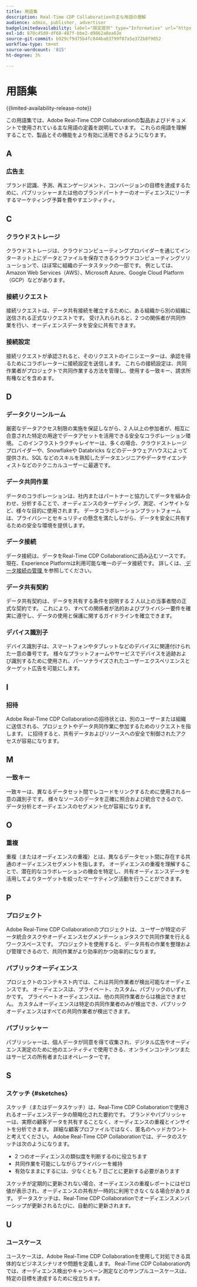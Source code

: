 ```yaml
---
title: 用語集
description: Real-Time CDP Collaborationの主な用語の理解
audience: admin, publisher, advertiser
badgelimitedavailability: label="限定提供" type="Informative" url="https://helpx.adobe.com/jp/legal/product-descriptions/real-time-customer-data-platform-collaboration.html newtab=true"
exl-id: 870c45d0-df68-487f-bbe2-d9862a8ea62e
source-git-commit: b929cf9d75b4fc844ba03799f07a5e372b8f9052
workflow-type: tm+mt
source-wordcount: '815'
ht-degree: 3%

---
```


# 用語集

{{limited-availability-release-note}}

この用語集では、Adobe Real-Time CDP Collaborationの製品およびドキュメントで使用されている主な用語の定義を説明しています。 これらの用語を理解することで、製品とその機能をより有効に活用できるようになります。

## A

### 広告主

ブランド認識、予測、再エンゲージメント、コンバージョンの目標を達成するために、パブリッシャーまたは他のブランドパートナーのオーディエンスにリーチするマーケティング予算を費やすエンティティ。

## C

### クラウドストレージ

クラウドストレージは、クラウドコンピューティングプロバイダーを通じてインターネット上にデータとファイルを保存できるクラウドコンピューティングソリューションで、ほぼ常に組織のデータスタックの一部です。 例としては、Amazon Web Services（AWS）、Microsoft Azure、Google Cloud Platform （GCP）などがあります。

### 接続リクエスト

接続リクエストは、データ共有接続を確立するために、ある組織から別の組織に送信される正式なリクエストです。 受け入れられると、2 つの関係者が共同作業を行い、オーディエンスデータを安全に共有できます。

### 接続設定

接続リクエストが承認されると、そのリクエストのイニシエーターは、承認を得るためにコラボレーターに接続設定を送信します。 これらの接続設定は、共同作業者がプロジェクトで共同作業する方法を管理し、使用する一致キー、請求所有権などを含めます。

<!--

### Crosswalk

An identity crosswalk is a tool used to connect different identifiers across datasets to enrich your audience data with additional attributes or dimensions. It creates a bridge between different data points, allowing for a more comprehensive and cohesive view of the data.

-->

## D

### データクリーンルーム

厳密なデータアクセス制限の実施を保証しながら、2 人以上の参加者が、相互に合意された特定の用途でデータアセットを活用できる安全なコラボレーション環境。 このインフラストラクチャレイヤーは、多くの場合、クラウドストレージプロバイダーや、Snowflakeや Databricks などのデータウェアハウスによって提供され、SQL などのスキルを熟知したデータエンジニアやデータサイエンティストなどのテクニカルユーザーに最適です。

### データ共同作業

データのコラボレーションは、社内またはパートナーと協力してデータを組み合わせ、分析することで、オーディエンスのターゲティング、測定、インサイトなど、様々な目的に使用されます。 データコラボレーションプラットフォームは、プライバシーとセキュリティの懸念を満たしながら、データを安全に共有するための安全な環境を提供します。

### データ接続

データ接続は、データをReal-Time CDP Collaborationに読み込むソースです。 現在、Experience Platformは利用可能な唯一のデータ接続です。 詳しくは、[ データ接続の管理 ](/help/guide/setup/manage-data-connection.md) を参照してください。

### データ共有契約

データ共有契約は、データを共有する条件を説明する 2 人以上の当事者間の正式な契約です。 これにより、すべての関係者が法的およびプライバシー要件を確実に遵守し、データの使用と保護に関するガイドラインを確立できます。

### デバイス識別子

デバイス識別子は、スマートフォンやタブレットなどのデバイスに関連付けられた一意の番号です。 様々なプラットフォームやサービスでデバイスを追跡および識別するために使用され、パーソナライズされたユーザーエクスペリエンスとターゲット広告を可能にします。

## I

### 招待

Adobe Real-Time CDP Collaborationの招待状とは、別のユーザーまたは組織に送信される、プロジェクトやデータ共同作業に参加するためのリクエストを指します。 に招待すると、共有データおよびリソースへの安全で制御されたアクセスが容易になります。

<!--

## J

### Join key

In the context of identity crosswalks, a join key is a unique identifier used to match and link different identifiers across datasets, enabling the integration and unification of audience data from various sources. For example, a hashed email (HEM) can be a join key.

-->

## M

### 一致キー

一致キーは、異なるデータセット間でレコードをリンクするために使用される一意の識別子です。 様々なソースのデータを正確に照合および統合できるので、データ分析とオーディエンスのセグメント化が容易になります。

## O

### 重複

重複（またはオーディエンスの重複）とは、異なるデータセット間に存在する共通のオーディエンスセグメントを指します。 オーディエンスの重複を理解することで、潜在的なコラボレーションの機会を特定し、共有オーディエンスデータを活用してよりターゲットを絞ったマーケティング活動を行うことができます。

## P

### プロジェクト

Adobe Real-Time CDP Collaborationのプロジェクトは、ユーザーが特定のデータ統合タスクやオーディエンスセグメンテーションタスクで共同作業を行えるワークスペースです。 プロジェクトを使用すると、データ共有の作業を整理および管理できるので、共同作業がより効率的かつ効率的になります。

### パブリックオーディエンス

プロジェクトのコンテキスト内では、これは共同作業者が検出可能なオーディエンスです。 オーディエンスは、プライベート、カスタム、パブリックのいずれかです。 プライベートオーディエンスは、他の共同作業者からは検出できません。 カスタムオーディエンスは特定の共同作業者のみが検出でき、パブリックオーディエンスはすべての共同作業者が検出できます。

### パブリッシャー

パブリッシャーは、個人データが同意を得て収集され、デジタル広告やオーディエンス測定のために他のエンティティで使用できる、オンラインコンテンツまたはサービスの所有者またはオペレーターです。

## S

### スケッチ {#sketches}

スケッチ（またはデータスケッチ）は、Real-Time CDP Collaborationで使用されるオーディエンスデータの簡略化された要約です。 ブランドやパブリッシャーは、実際の顧客データを共有することなく、オーディエンスの重複とインサイトを分析できます。 詳細な顧客プロファイルではなく、匿名のヘッドカウントと考えてください。
Adobe Real-Time CDP Collaborationでは、データのスケッチは次のようになります。

* 2 つのオーディエンスの類似度を判断するのに役立ちます
* 共同作業を可能にしながらプライバシーを維持
* 有効なままにするには、少なくとも 7 日ごとに更新する必要があります

スケッチが定期的に更新されない場合、オーディエンスの重複レポートにはゼロ値が表示され、オーディエンスの共有が一時的に利用できなくなる場合があります。 データスケッチは、Real-Time CDP Collaborationでオーディエンスメンバーシップが更新されるたびに、自動的に更新されます。

## U

### ユースケース

ユースケースは、Adobe Real-Time CDP Collaborationを使用して対処できる具体的なビジネスシナリオや問題を定義します。 Real-Time CDP Collaboration内では、オーディエンス検出やキャンペーン測定などのサンプルユースケースは、特定の目標を達成するために役立ちます。
